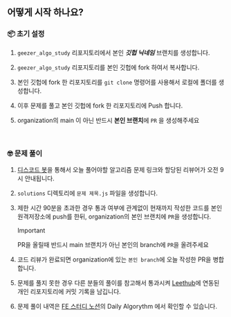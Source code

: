 ## 어떻게 시작 하나요?

### 📦 초기 설정

1. `geezer_algo_study` 리포지토리에서 본인 _**깃헙 닉네임**_ 브랜치를 생성합니다. <br />

2. `geezer_algo_study` 리포지토리를 본인 깃헙에 fork 하여서 복사합니다. <br />

3. 본인 깃헙에 fork 한 리포지토리를 `git clone` 명령어를 사용해서 로컬에 폴더를 생성합니다. <br />

4. 이후 문제를 풀고 본인 깃헙에 fork 한 리포지토리에 Push 합니다.

5. organization의 main 이 아닌 반드시 **본인 브랜치**에 `PR` 을 생성해주세요

<br />

### 🤓 문제 풀이

1. [디스코드 봇](https://discord.gg/cfE6Dg8Q)을 통해서 오늘 풀어야할 알고리즘 문제 링크와 할당된 리뷰어가 오전 9시 안내됩니다.

2. `solutions` 디렉토리에 `문제 제목.js` 파일을 생성합니다. <br />

3. 제한 시간 90분을 초과한 경우 통과 여부에 관계없이 현재까지 작성한 코드를 본인 원격저장소에 push를 한뒤, organization의 본인 브랜치에 `PR`을 생성합니다. <br />

   > [!IMPORTANT]
   > PR을 올릴때 반드시 main 브랜치가 아닌 본인의 branch에 `PR`을 올려주세요

4. 코드 리뷰가 완료되면 organization에 있는 `본인 branch`에 오늘 작성한 PR을 병합 합니다.

5. 문제를 풀지 못한 경우 다른 분들의 풀이를 참고해서 통과시켜 [Leethub](https://chromewebstore.google.com/detail/leethub/aciombdipochlnkbpcbgdpjffcfdbggi?authuser=2&hl=ko)에 연동된 개인 리포지토리에 커밋 기록을 남깁니다.

6. 문제 풀이 내역은 [FE 스터디 노션](https://sand-tapir-46f.notion.site/10d5dc2bbe6f809187b1ffd0ee876065?pvs=4)의 Daily Algorythm 에서 확인할 수 있습니다.
